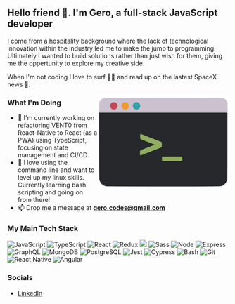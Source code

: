 ## Hello friend 👋. I'm Gero, a full-stack JavaScript developer

I come from a hospitality background where the lack of technological innovation within the industry led me to make the jump to programming. Ultimately I wanted to build solutions rather than just wish for them, giving me the oppertunity to explore my creative side.

When I'm not coding I love to surf 🏄‍♂️ and read up on the lastest SpaceX news 🚀.

<img align="right" alt="illustration of a CLI" src="./assets/CLI.png" width="300" height="216" />

### What I'm Doing

- 🔭 I'm currently working on refactoring [VENT0](https://github.com/geroalexander/vento_client) from React-Native to React (as a PWA) using TypeScript, focusing on state management and CI/CD.
- 🌱 I love using the command line and want to level up my linux skills. Currently learning bash scripting and going on from there!
- 📫 Drop me a message at **gero.codes@gmail.com**

### My Main Tech Stack

<p>
  <img alt="JavaScript" src="https://img.shields.io/badge/JavaScript-F7DF1E?style=for-the-badge&logo=javascript&logoColor=black" />
  <img alt="TypeScript" src="https://img.shields.io/badge/-TypeScript-007ACC?style=for-the-badge&logo=typescript&logoColor=white" />
  <img alt="React" src="https://img.shields.io/badge/-React-45b8d8?style=for-the-badge&logo=react&logoColor=white" />
  <img alt="Redux" src="https://img.shields.io/badge/-Redux-764ABC?style=for-the-badge&logo=redux&logoColor=white" />
  <img alt-"Next.js" src="https://img.shields.io/badge/next.js-%2320232a.svg?&style=for-the-badge&logo=react&logoColor=%2361DAFB"/>
  <img alt="Sass" src="https://img.shields.io/badge/-Sass-CC6699?style=for-the-badge&logo=sass&logoColor=white" />
  <img alt="Node" src="https://img.shields.io/badge/-Node-43853d?style=for-the-badge&logo=Node.js&logoColor=white" />
  <img alt="Express" src="https://img.shields.io/badge/Express-404D59?style=for-the-badge&logo=express&logoColor=white" />
  <img alt="GraphQL" src="https://img.shields.io/badge/-GraphQL-E10098?style=for-the-badge&logo=graphql&logoColor=white" />
  <img alt="MongoDB" src="https://img.shields.io/badge/-MongoDB-13aa52?style=for-the-badge&logo=mongodb&logoColor=white" />
  <img alt="PostgreSQL" src="https://img.shields.io/badge/PostgreSQL-316192?style=for-the-badge&logo=postgresql&logoColor=white" />
  <img alt="Jest" src="https://img.shields.io/badge/-Jest-C21325?style=for-the-badge&logo=jest&logoColor=white" />
  <img alt="Cypress" src="https://img.shields.io/badge/-Cypress-17202C?style=for-the-badge&logo=cypress&logoColor=white" />
  <img alt="Bash" src="https://img.shields.io/badge/-Bash-4EAA25?style=for-the-badge&logo=gnu-bash&logoColor=white" />
  <img alt="Git" src="https://img.shields.io/badge/-Git-F05032?style=for-the-badge&logo=git&logoColor=white" />  
  <img alt="React Native" src="https://img.shields.io/badge/react_native-%2320232a.svg?&style=for-the-badge&logo=react&logoColor=white"/>
  <img alt="Angular" src="https://img.shields.io/badge/Angular-DD0031?logo=angular&amp;logoColor=white&amp;style=for-the-badge">
</p>



### Socials
- [LinkedIn](https://www.linkedin.com/in/gerokassing)
